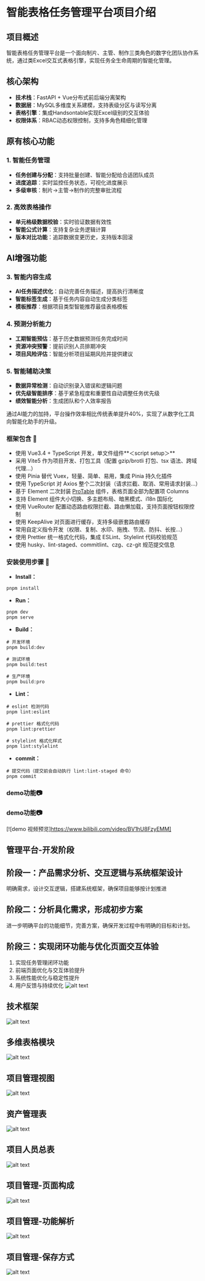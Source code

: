 # 智能表格任务管理平台项目介绍

## 项目概述

智能表格任务管理平台是一个面向制片、主管、制作三类角色的数字化团队协作系统，通过类Excel交互式表格引擎，实现任务全生命周期的智能化管理。

## 核心架构

- **技术栈**：FastAPI + Vue分布式前后端分离架构
- **数据层**：MySQL多维度关系建模，支持表级分区与读写分离
- **表格引擎**：集成Handsontable实现Excel级别的交互体验
- **权限体系**：RBAC动态权限控制，支持多角色精细化管理

## 原有核心功能

### 1. 智能任务管理

- **任务创建与分配**：支持批量创建、智能分配给合适团队成员
- **进度追踪**：实时监控任务状态，可视化进度展示
- **多级审核**：制片→主管→制作的完整审批流程

### 2. 高效表格操作

- **单元格级数据校验**：实时验证数据有效性
- **智能公式计算**：支持复杂业务逻辑计算
- **版本对比功能**：追踪数据变更历史，支持版本回滚

## AI增强功能

### 3. 智能内容生成

- **AI任务描述优化**：自动完善任务描述，提高执行清晰度
- **智能标签生成**：基于任务内容自动生成分类标签
- **模板推荐**：根据项目类型智能推荐最佳表格模板

### 4. 预测分析能力

- **工期智能预估**：基于历史数据预测任务完成时间
- **资源冲突预警**：提前识别人员排期冲突
- **项目风险评估**：智能分析项目延期风险并提供建议

### 5. 智能辅助决策

- **数据异常检测**：自动识别录入错误和逻辑问题
- **优先级智能排序**：基于紧急程度和重要性自动调整任务优先级
- **绩效智能分析**：生成团队和个人效率报告

通过AI能力的加持，平台操作效率相比传统表单提升40%，实现了从数字化工具向智能化助手的升级。

### 框架包含 🔨

- 使用 Vue3.4 + TypeScript 开发，单文件组件**＜script setup＞**
- 采用 Vite5 作为项目开发、打包工具（配置 gzip/brotli 打包、tsx 语法、跨域代理…）
- 使用 Pinia 替代 Vuex，轻量、简单、易用，集成 Pinia 持久化插件
- 使用 TypeScript 对 Axios 整个二次封装（请求拦截、取消、常用请求封装…）
- 基于 Element 二次封装 [ProTable](https://juejin.cn/post/7166068828202336263) 组件，表格页面全部为配置项 Columns
- 支持 Element 组件大小切换、多主题布局、暗黑模式、i18n 国际化
- 使用 VueRouter 配置动态路由权限拦截、路由懒加载，支持页面按钮权限控制
- 使用 KeepAlive 对页面进行缓存，支持多级嵌套路由缓存
- 常用自定义指令开发（权限、复制、水印、拖拽、节流、防抖、长按…）
- 使用 Prettier 统一格式化代码，集成 ESLint、Stylelint 代码校验规范
- 使用 husky、lint-staged、commitlint、czg、cz-git 规范提交信息

### 安装使用步骤 📔

- **Install：**

```text
pnpm install
```

- **Run：**

```text
pnpm dev
pnpm serve
```

- **Build：**

```text
# 开发环境
pnpm build:dev

# 测试环境
pnpm build:test

# 生产环境
pnpm build:pro
```

- **Lint：**

```text
# eslint 检测代码
pnpm lint:eslint

# prettier 格式化代码
pnpm lint:prettier

# stylelint 格式化样式
pnpm lint:stylelint
```

- **commit：**

```text
# 提交代码（提交前会自动执行 lint:lint-staged 命令）
pnpm commit
```

### demo功能📷

### demo功能📷

[![demo 视频预览]https://www.bilibili.com/video/BV1hU8FzyEMM]

## 管理平台-开发阶段

## 阶段一：产品需求分析、交互逻辑与系统框架设计

明确需求，设计交互逻辑，搭建系统框架，确保项目能够按计划推进

## 阶段二：分析具化需求，形成初步方案

进一步明确平台的功能细节，完善方案，确保开发过程中有明确的目标和计划。

## 阶段三：实现闭环功能与优化页面交互体验

1. 实现任务管理闭环功能
2. 前端页面优化与交互体验提升
3. 系统性能优化与稳定性提升
4. 用户反馈与持续优化
   ![alt text](image-1.png)

## 技术框架

![alt text](image-2.png)

## 多维表格模块

![alt text](image-3.png)

## 项目管理视图

![alt text](image-4.png)

## 资产管理表

![alt text](image-5.png)

## 项目人员总表

![alt text](image-6.png)

## 项目管理-页面构成

![alt text](image-7.png)

## 项目管理-功能解析

![alt text](image-8.png)

## 项目管理-保存方式

![alt text](image-9.png)
